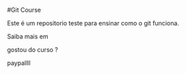 #Git Course

Este é um repositorio teste para ensinar como o git funciona.

Saiba mais em

gostou do curso ?

paypallll
